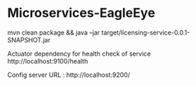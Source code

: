 # Microservices-EagleEye


mvn clean package && java –jar target/licensing-service-0.0.1-SNAPSHOT.jar

Actuator dependency for health check of service
http://localhost:9100/health


Config server URL : 
http://localhost:9200/

